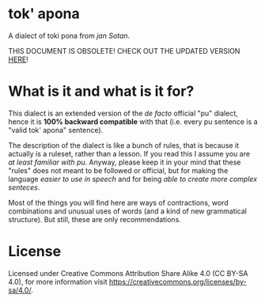 # tok' apona
A dialect of toki pona from _jan Sotan_.

THIS DOCUMENT IS OBSOLETE! CHECK OUT THE UPDATED VERSION [HERE](https://github.com/ae-dschorsaanjo/lipu-lili-pi-toki-pona/blob/master/informal.md)!

# What is it and what is it for?
This dialect is an extended version of the _de facto_ official "pu" dialect, hence it is __100% backward compatible__ with that (i.e. every pu sentence is a "valid tok' apona" sentence).

The description of the dialect is like a bunch of rules, that is because it actually is a ruleset, rather than a lesson. If you read this I assume you are _at least familiar with pu_. Anyway, please keep it in your mind that these "rules" does not meant to be followed or official, but for making the language _easier to use in speech_ and for being _able to create more complex senteces_.

Most of the things you will find here are ways of contractions, word combinations and unusual uses of words (and a kind of new grammatical structure). But still, these are only recommendations.

# License
Licensed under Creative Commons Attribution Share Alike 4.0 (CC BY-SA 4.0), for more information visit https://creativecommons.org/licenses/by-sa/4.0/.
